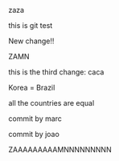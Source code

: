 zaza

this is git test 

New change!! 

ZAMN

this is the third change: caca

Korea = Brazil

all the countries are equal


commit by marc 



commit by joao



ZAAAAAAAAAMNNNNNNNNN